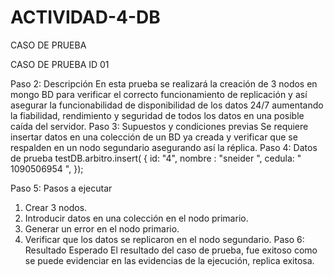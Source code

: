# ACTIVIDAD-4-DB
CASO DE PRUEBA


CASO DE PRUEBA ID 01 

Paso 2: Descripción
En esta prueba se realizará la creación de 3 nodos en mongo BD para verificar el correcto funcionamiento de replicación y así asegurar la funcionabilidad de disponibilidad de los datos 24/7 aumentando la fiabilidad, rendimiento y seguridad de todos los datos en una posible caída del servidor.
Paso 3: Supuestos y condiciones previas
Se requiere  insertar datos en una colección de un BD ya creada y verificar que se respalden en un nodo segundario asegurando así la réplica.
Paso 4: Datos de prueba
testDB.arbitro.insert(
{
id: "4",
nombre : "sneider ",
 cedula: " 1090506954 ",
});

Paso 5: Pasos a ejecutar
1.	Crear 3 nodos.
2.	Introducir datos en una colección en el nodo primario.
3.	Generar un error en el nodo primario.
4.	Verificar que los datos se replicaron en el nodo segundario.
Paso 6: Resultado Esperado
El resultado del caso de prueba, fue exitoso como se puede evidenciar en las evidencias de la ejecución, replica exitosa.
